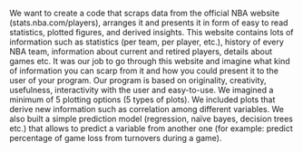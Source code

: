 We want to create a code that scraps data from the official NBA website (stats.nba.com/players), arranges it and presents it in form of easy to read statistics, plotted figures, and derived insights. This website contains lots of information such as statistics (per team, per player, etc.), history of every NBA team, information about current and retired players, details about games etc. It was our job to go through this website and imagine what kind of information you can scarp from it and how you could present it to the user of your program. Our program is based on originality, creativity, usefulness, interactivity with the user and easy-to-use.
We imagined a minimum of 5 plotting options (5 types of plots). We included plots that derive new information such as correlation among different variables. We also
built a simple prediction model (regression, naïve bayes, decision trees etc.) that allows to
predict a variable from another one (for example: predict percentage of game loss from
turnovers during a game).
